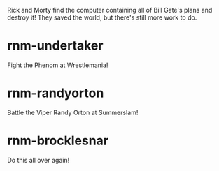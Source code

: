 Rick and Morty find the computer containing all of Bill Gate's plans and destroy it! They saved the world, but there's still more work to do.

# rnm-undertaker
Fight the Phenom at Wrestlemania!

# rnm-randyorton
Battle the Viper Randy Orton at Summerslam!

# rnm-brocklesnar
Do this all over again!